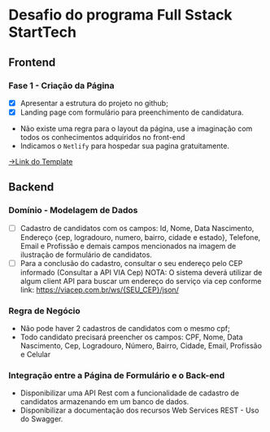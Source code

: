 # Desafio do programa Full Sstack StartTech

## Frontend

### Fase 1 - Criação da Página

- [x] Apresentar a estrutura do projeto no github;
- [x] Landing page com formulário para preenchimento de candidatura.
- Não existe uma regra para o layout da página, use a imaginação com todos os conhecimentos adquiridos no front-end
- Indicamos o `Netlify` para hospedar sua pagina gratuitamente.

<a href='https://drive.google.com/file/d/1S3Y6otnW2tQLsX1aSgXL5bZuzPbt4rWS/view/' target='_blank'>->Link do Template</a>

## Backend

### Domínio - Modelagem de Dados

- [ ] Cadastro de candidatos com os campos: Id, Nome, Data Nascimento, Endereço {cep, logradouro, numero, bairro, cidade e estado}, Telefone, Email e Profissão e demais campos mencionados na imagem de ilustração de formulário de candidatos.
- [ ] Para a conclusão do cadastro, consultar o seu endereço pelo CEP informado (Consultar a API VIA Cep) NOTA: O sistema deverá utilizar de algum client API para buscar um endereço do serviço via cep conforme link: https://viacep.com.br/ws/{SEU_CEP}/json/

### Regra de Negócio

- Não pode haver 2 cadastros de candidatos com o mesmo cpf;
- Todo candidato precisará preencher os campos: CPF, Nome, Data Nascimento, Cep, Logradouro, Número, Bairro, Cidade, Email, Profissão e Celular

### Integração entre a Página de Formulário e o Back-end

- Disponibilizar uma API Rest com a funcionalidade de cadastro de candidatos armazenando em um banco de dados.
- Disponibilizar a documentação dos recursos Web Services REST - Uso do Swagger.
